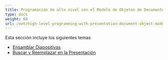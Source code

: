 ```yaml
---
title: Programación de alto nivel con el Modelo de Objetos de Documento de Presentación
type: docs
weight: 60
url: /net/high-level-programming-with-presentation-document-object-model/
---
```


Esta sección incluye los siguientes temas

- [Ensamblar Diapositivas](/slides/net/assemble-slides/)
- [Buscar y Reemplazar en la Presentación](/slides/net/find-and-replace-in-presentation/)